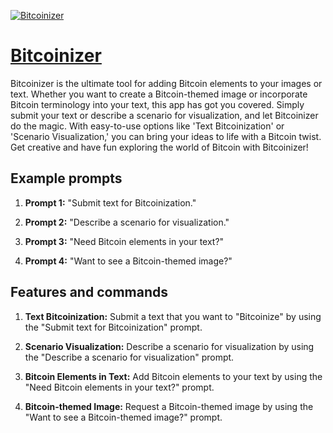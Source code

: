 [![Bitcoinizer](https://files.oaiusercontent.com/file-5Bm5JBygkAXSZi4WGKcKIabM?se=2123-10-17T18%3A16%3A10Z&sp=r&sv=2021-08-06&sr=b&rscc=max-age%3D31536000%2C%20immutable&rscd=attachment%3B%20filename%3D314fbd5c-b1dc-462f-a44b-4e556d564671.png&sig=2KAaD%2BySANLGBsiQJo5peF%2BE/UYvJ4d5rkJ2QoaSVd0%3D)](https://chat.openai.com/g/g-W4gemfyFL-bitcoinizer)

# [Bitcoinizer](https://chat.openai.com/g/g-W4gemfyFL-bitcoinizer)

Bitcoinizer is the ultimate tool for adding Bitcoin elements to your images or text. Whether you want to create a Bitcoin-themed image or incorporate Bitcoin terminology into your text, this app has got you covered. Simply submit your text or describe a scenario for visualization, and let Bitcoinizer do the magic. With easy-to-use options like 'Text Bitcoinization' or 'Scenario Visualization,' you can bring your ideas to life with a Bitcoin twist. Get creative and have fun exploring the world of Bitcoin with Bitcoinizer!

## Example prompts

1. **Prompt 1:** "Submit text for Bitcoinization."

2. **Prompt 2:** "Describe a scenario for visualization."

3. **Prompt 3:** "Need Bitcoin elements in your text?"

4. **Prompt 4:** "Want to see a Bitcoin-themed image?"

## Features and commands

1. **Text Bitcoinization:** Submit a text that you want to "Bitcoinize" by using the "Submit text for Bitcoinization" prompt.

2. **Scenario Visualization:** Describe a scenario for visualization by using the "Describe a scenario for visualization" prompt.

3. **Bitcoin Elements in Text:** Add Bitcoin elements to your text by using the "Need Bitcoin elements in your text?" prompt.

4. **Bitcoin-themed Image:** Request a Bitcoin-themed image by using the "Want to see a Bitcoin-themed image?" prompt.